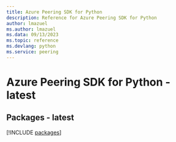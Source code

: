 ```yaml
---
title: Azure Peering SDK for Python
description: Reference for Azure Peering SDK for Python
author: lmazuel
ms.author: lmazuel
ms.data: 09/13/2023
ms.topic: reference
ms.devlang: python
ms.service: peering
---
```

# Azure Peering SDK for Python - latest
## Packages - latest
[!INCLUDE [packages](peering-index.md)]